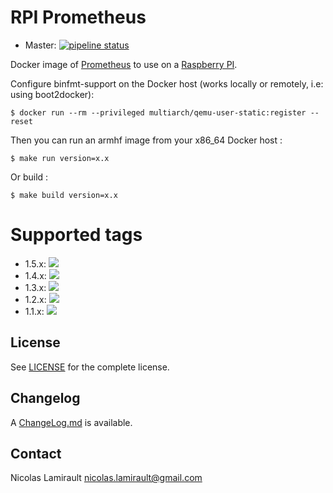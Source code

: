 # RPI Prometheus

* Master: [![pipeline status](https://gitlab.com/zeiot/rpi-prometheus/badges/master/pipeline.svg)](https://gitlab.com/zeiot/rpi-prometheus/commits/master)

Docker image of [Prometheus][] to use on a [Raspberry PI][].

Configure binfmt-support on the Docker host (works locally or remotely, i.e: using boot2docker):

    $ docker run --rm --privileged multiarch/qemu-user-static:register --reset

Then you can run an armhf image from your x86_64 Docker host :

    $ make run version=x.x

Or build :

    $ make build version=x.x


# Supported tags

* 1.5.x: [![](https://images.microbadger.com/badges/version/zeiot/rpi-prometheus:1.5.0.svg)](https://microbadger.com/images/zeiot/rpi-prometheus:1.5.0 "Get your own version badge on microbadger.com")
* 1.4.x: [![](https://images.microbadger.com/badges/version/zeiot/rpi-prometheus:1.4.1.svg)](https://microbadger.com/images/zeiot/rpi-prometheus:1.4.1 "Get your own version badge on microbadger.com")
* 1.3.x: [![](https://images.microbadger.com/badges/version/zeiot/rpi-prometheus:1.3.1.svg)](https://microbadger.com/images/zeiot/rpi-prometheus:1.3.1 "Get your own version badge on microbadger.com")
* 1.2.x: [![](https://images.microbadger.com/badges/version/zeiot/rpi-prometheus:1.2.3.svg)](https://microbadger.com/images/zeiot/rpi-prometheus:1.2.3 "Get your own version badge on microbadger.com")
* 1.1.x: [![](https://images.microbadger.com/badges/version/zeiot/rpi-prometheus:1.1.3.svg)](https://microbadger.com/images/zeiot/rpi-prometheus:1.1.3 "Get your own version badge on microbadger.com")


## License

See [LICENSE](LICENSE) for the complete license.


## Changelog

A [ChangeLog.md](ChangeLog.md) is available.


## Contact

Nicolas Lamirault <nicolas.lamirault@gmail.com>


[Raspberry PI]: https://www.raspberrypi.org/
[Prometheus]: https://prometheus.io/
